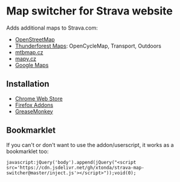 # Map switcher for Strava website

Adds additional maps to Strava.com:

 - [OpenStreetMap](https://www.openstreetmap.org/)
 - [Thunderforest Maps](http://www.thunderforest.com/maps/): OpenCycleMap, Transport, Outdoors
 - [mtbmap.cz](http://mtbmap.cz/)
 - [mapy.cz](https://mapy.cz/)
 - [Google Maps](https://maps.google.com/)

## Installation

 - [Chrome Web Store](https://chrome.google.com/webstore/detail/strava-map-switcher/djcheclpmmkcdkjcenfamalobdenmici)
 - [Firefox Addons](https://addons.mozilla.org/cs/firefox/addon/strava-map-switcher/)
 - [GreaseMonkey](https://cdn.jsdelivr.net/gh/xtonda/strava-map-switcher@master/greasemonkey.user.js)

## Bookmarklet

If you can't or don't want to use the addon/userscript, it works as a bookmarklet too:

    javascript:jQuery('body').append(jQuery("<script src='https://cdn.jsdelivr.net/gh/xtonda/strava-map-switcher@master/inject.js'></script>"));void(0);

